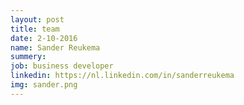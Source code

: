 ```yaml
---
layout: post
title: team
date: 2-10-2016
name: Sander Reukema
summery:
job: business developer
linkedin: https://nl.linkedin.com/in/sanderreukema
img: sander.png
---
```

